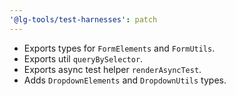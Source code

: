 ```yaml
---
'@lg-tools/test-harnesses': patch
---
```


- Exports types for `FormElements` and `FormUtils`.
- Exports util `queryBySelector`.
- Exports async test helper `renderAsyncTest`.
- Adds `DropdownElements` and `DropdownUtils` types.